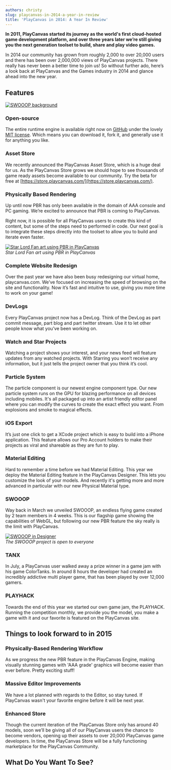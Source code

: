 ```yaml
---
authors: christy
slug: playcanvas-in-2014-a-year-in-review
title: 'PlayCanvas in 2014: A Year In Review'
---
```


**In 2011, PlayCanvas started its journey as the world's first cloud-hosted game development platform, and over three years later we’re still giving you the next generation toolset to build, share and play video games.**

In 2014 our community has grown from roughly 2,000 to over 20,000 users and there has been over 2,000,000 views of PlayCanvas projects. There really has never been a better time to join us! So without further ado, here’s a look back at PlayCanvas and the Games industry in 2014 and glance ahead into the new year.

## Features

[![SWOOOP background](/img/background-small.png)](/img/background-small.png)

### Open-source

The entire runtime engine is available right now on [GitHub](https://github.com/playcanvas/engine) under the lovely [MIT license](https://opensource.org/license/mit/). Which means you can download it, fork it, and generally use it for anything you like.

### Asset Store

We recently announced the PlayCanvas Asset Store, which is a huge deal for us. As the PlayCanvas Store grows we should hope to see thousands of game ready assets become available to our community. Try the beta for free at [https://store.playcanvas.com/](https://store.playcanvas.com/).

### Physically Based Rendering

Up until now PBR has only been available in the domain of AAA console and PC gaming. We’re excited to announce that PBR is coming to PlayCanvas.

Right now, it is possible for all PlayCanvas users to create this kind of content, but some of the steps need to performed in code. Our next goal is to integrate these steps directly into the toolset to allow you to build and iterate even faster.

[![Star Lord Fan art using PBR in PlayCanvas](/img/shadingComparison2.jpg)](/img/shadingComparison2.jpg)  
_Star Lord Fan art using PBR in PlayCanvas_

### Complete Website Redesign

Over the past year we have also been busy redesigning our virtual home, playcanvas.com. We’ve focused on increasing the speed of browsing on the site and functionality. Now it’s fast and intuitive to use, giving you more time to work on your game!

### DevLogs

Every PlayCanvas project now has a DevLog. Think of the DevLog as part commit message, part blog and part twitter stream. Use it to let other people know what you’ve been working on.

### Watch and Star Projects

Watching a project shows your interest, and your news feed will feature updates from any watched projects. With Starring you won’t receive any information, but it just tells the project owner that you think it’s cool.

### Particle System

The particle component is our newest engine component type. Our new particle system runs on the GPU for blazing performance on all devices including mobiles. It's all packaged up into an artist friendly editor panel where you can modify the curves to create the exact effect you want. From explosions and smoke to magical effects.

### iOS Export

It’s just one click to get a XCode project which is easy to build into a iPhone application. This feature allows our Pro Account holders to make their projects as viral and shareable as they are fun to play.

### Material Editing

Hard to remember a time before we had Material Editing. This year we deploy the Material Editing feature in the PlayCanvas Designer. This lets you customize the look of your models. And recently it's getting more and more advanced in particular with our new Physical Material type.

### SWOOOP

Way back in March we unveiled SWOOOP, an endless flying game created by 2 team members in 4 weeks. This is our flagship game showing the capabilities of WebGL, but following our new PBR feature the sky really is the limit with PlayCanvas.

[![SWOOOP in Designer](/img/designer-swooop.png)](/img/designer-swooop.png)  
_The SWOOOP project is open to everyone_

### TANX

In July, a PlayCanvas user walked away a prize winner in a game jam with his game ColorTanks. In around 8 hours the developer had created an incredibly addictive multi player game, that has been played by over 12,000 gamers.

### PLAYHACK

Towards the end of this year we started our own game jam, the PLAYHACK. Running the competition monthly, we provide you the model, you make a game with it and our favorite is featured on the PlayCanvas site.

## Things to look forward to in 2015

### Physically-Based Rendering Workflow

As we progress the new PBR feature in the PlayCanvas Engine, making visually stunning games with 'AAA grade' graphics will become easier than ever before. Pretty exciting stuff!

### Massive Editor Improvements

We have a lot planned with regards to the Editor, so stay tuned. If PlayCanvas wasn't your favorite engine before it will be next year.

### Enhanced Store

Though the current iteration of the PlayCanvas Store only has around 40 models, soon we’ll be giving all of our PlayCanvas users the chance to become vendors, opening up their assets to over 20,000 PlayCanvas game developers. In time, the PlayCanvas Store will be a fully functioning marketplace for the PlayCanvas Community.

## What Do You Want To See?
